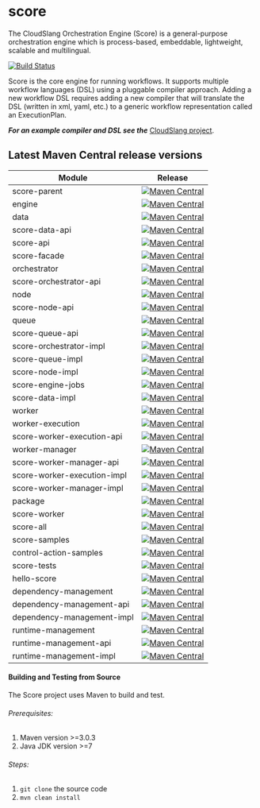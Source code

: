 score 
=====

The CloudSlang Orchestration Engine (Score) is a general-purpose orchestration engine which is process-based, embeddable, lightweight, scalable and multilingual.

[![Build Status](https://travis-ci.org/CloudSlang/score.svg?branch=master)](https://travis-ci.org/CloudSlang/score)


Score is the core engine for running workflows. It supports multiple workflow  languages (DSL) using a pluggable compiler approach. Adding a new workflow DSL requires adding a new compiler that will translate the DSL (written in xml, yaml, etc.) to a generic workflow representation called an ExecutionPlan.

***For an example compiler and DSL see the*** [CloudSlang project](https://github.com/cloudslang/cloud-slang).


Latest Maven Central release versions
-------------------------------------

| Module | Release |
| ----- | ----- |
| score-parent | [![Maven Central](https://maven-badges.herokuapp.com/maven-central/io.cloudslang/score-parent/badge.svg)](https://maven-badges.herokuapp.com/maven-central/io.cloudslang/score-parent)
| engine | [![Maven Central](https://maven-badges.herokuapp.com/maven-central/io.cloudslang/engine/badge.svg)](https://maven-badges.herokuapp.com/maven-central/io.cloudslang/engine)
| data | [![Maven Central](https://maven-badges.herokuapp.com/maven-central/io.cloudslang/data/badge.svg)](https://maven-badges.herokuapp.com/maven-central/io.cloudslang/data)
| score-data-api | [![Maven Central](https://maven-badges.herokuapp.com/maven-central/io.cloudslang/score-data-api/badge.svg)](https://maven-badges.herokuapp.com/maven-central/io.cloudslang/score-data-api)
| score-api | [![Maven Central](https://maven-badges.herokuapp.com/maven-central/io.cloudslang/score-api/badge.svg)](https://maven-badges.herokuapp.com/maven-central/io.cloudslang/score-api)
| score-facade | [![Maven Central](https://maven-badges.herokuapp.com/maven-central/io.cloudslang/score-facade/badge.svg)](https://maven-badges.herokuapp.com/maven-central/io.cloudslang/score-facade)
| orchestrator | [![Maven Central](https://maven-badges.herokuapp.com/maven-central/io.cloudslang/orchestrator/badge.svg)](https://maven-badges.herokuapp.com/maven-central/io.cloudslang/orchestrator)
| score-orchestrator-api | [![Maven Central](https://maven-badges.herokuapp.com/maven-central/io.cloudslang/score-orchestrator-api/badge.svg)](https://maven-badges.herokuapp.com/maven-central/io.cloudslang/score-orchestrator-api)
| node | [![Maven Central](https://maven-badges.herokuapp.com/maven-central/io.cloudslang/node/badge.svg)](https://maven-badges.herokuapp.com/maven-central/io.cloudslang/node)
| score-node-api | [![Maven Central](https://maven-badges.herokuapp.com/maven-central/io.cloudslang/score-node-api/badge.svg)](https://maven-badges.herokuapp.com/maven-central/io.cloudslang/score-node-api)
| queue |  [![Maven Central](https://maven-badges.herokuapp.com/maven-central/io.cloudslang/queue/badge.svg)](https://maven-badges.herokuapp.com/maven-central/io.cloudslang/queue)
| score-queue-api | [![Maven Central](https://maven-badges.herokuapp.com/maven-central/io.cloudslang/score-queue-api/badge.svg)](https://maven-badges.herokuapp.com/maven-central/io.cloudslang/score-queue-api)
| score-orchestrator-impl | [![Maven Central](https://maven-badges.herokuapp.com/maven-central/io.cloudslang/score-orchestrator-impl/badge.svg)](https://maven-badges.herokuapp.com/maven-central/io.cloudslang/score-orchestrator-impl)
| score-queue-impl | [![Maven Central](https://maven-badges.herokuapp.com/maven-central/io.cloudslang/score-queue-impl/badge.svg)](https://maven-badges.herokuapp.com/maven-central/io.cloudslang/score-queue-impl)
| score-node-impl | [![Maven Central](https://maven-badges.herokuapp.com/maven-central/io.cloudslang/score-node-impl/badge.svg)](https://maven-badges.herokuapp.com/maven-central/io.cloudslang/score-node-impl)
| score-engine-jobs | [![Maven Central](https://maven-badges.herokuapp.com/maven-central/io.cloudslang/score-engine-jobs/badge.svg)](https://maven-badges.herokuapp.com/maven-central/io.cloudslang/score-engine-jobs)
| score-data-impl | [![Maven Central](https://maven-badges.herokuapp.com/maven-central/io.cloudslang/score-data-impl/badge.svg)](https://maven-badges.herokuapp.com/maven-central/io.cloudslang/score-data-impl)
| worker | [![Maven Central](https://maven-badges.herokuapp.com/maven-central/io.cloudslang/worker/badge.svg)](https://maven-badges.herokuapp.com/maven-central/io.cloudslang/worker)
| worker-execution | [![Maven Central](https://maven-badges.herokuapp.com/maven-central/io.cloudslang/worker-execution/badge.svg)](https://maven-badges.herokuapp.com/maven-central/io.cloudslang/worker-execution)
| score-worker-execution-api | [![Maven Central](https://maven-badges.herokuapp.com/maven-central/io.cloudslang/score-worker-execution-api/badge.svg)](https://maven-badges.herokuapp.com/maven-central/io.cloudslang/score-worker-execution-api)
| worker-manager | [![Maven Central](https://maven-badges.herokuapp.com/maven-central/io.cloudslang/worker-manager/badge.svg)](https://maven-badges.herokuapp.com/maven-central/io.cloudslang/worker-manager)
| score-worker-manager-api | [![Maven Central](https://maven-badges.herokuapp.com/maven-central/io.cloudslang/score-worker-manager-api/badge.svg)](https://maven-badges.herokuapp.com/maven-central/io.cloudslang/score-worker-manager-api)
| score-worker-execution-impl | [![Maven Central](https://maven-badges.herokuapp.com/maven-central/io.cloudslang/score-worker-execution-impl/badge.svg)](https://maven-badges.herokuapp.com/maven-central/io.cloudslang/score-worker-execution-impl)
| score-worker-manager-impl | [![Maven Central](https://maven-badges.herokuapp.com/maven-central/io.cloudslang.content/cs-xml/badge.svg)](https://maven-badges.herokuapp.com/maven-central/io.cloudslang.content/cs-xml)
| package | [![Maven Central](https://maven-badges.herokuapp.com/maven-central/io.cloudslang/package/badge.svg)](https://maven-badges.herokuapp.com/maven-central/io.cloudslang/package)
| score-worker | [![Maven Central](https://maven-badges.herokuapp.com/maven-central/io.cloudslang/score-worker/badge.svg)](https://maven-badges.herokuapp.com/maven-central/io.cloudslang/score-worker)
| score-all | [![Maven Central](https://maven-badges.herokuapp.com/maven-central/io.cloudslang/score-all/badge.svg)](https://maven-badges.herokuapp.com/maven-central/io.cloudslang/score-all)
| score-samples | [![Maven Central](https://maven-badges.herokuapp.com/maven-central/io.cloudslang/score-samples/badge.svg)](https://maven-badges.herokuapp.com/maven-central/io.cloudslang/score-samples)
| control-action-samples | [![Maven Central](https://maven-badges.herokuapp.com/maven-central/io.cloudslang/control-action-samples/badge.svg)](https://maven-badges.herokuapp.com/maven-central/io.cloudslang/control-action-samples)
| score-tests | [![Maven Central](https://maven-badges.herokuapp.com/maven-central/io.cloudslang/score-tests/badge.svg)](https://maven-badges.herokuapp.com/maven-central/io.cloudslang/score-tests)
| hello-score | [![Maven Central](https://maven-badges.herokuapp.com/maven-central/io.cloudslang/hello-score/badge.svg)](https://maven-badges.herokuapp.com/maven-central/io.cloudslang/hello-score)
| dependency-management | [![Maven Central](https://maven-badges.herokuapp.com/maven-central/io.cloudslang/dependency-management/badge.svg)](https://maven-badges.herokuapp.com/maven-central/io.cloudslang/dependency-management)
| dependency-management-api | [![Maven Central](https://maven-badges.herokuapp.com/maven-central/io.cloudslang/dependency-management-api/badge.svg)](https://maven-badges.herokuapp.com/maven-central/io.cloudslang/dependency-management-api)
| dependency-management-impl | [![Maven Central](https://maven-badges.herokuapp.com/maven-central/io.cloudslang/dependency-management-impl/badge.svg)](https://maven-badges.herokuapp.com/maven-central/io.cloudslang/dependency-management-impl)
| runtime-management | [![Maven Central](https://maven-badges.herokuapp.com/maven-central/io.cloudslang/runtime-management/badge.svg)](https://maven-badges.herokuapp.com/maven-central/io.cloudslang/runtime-management)
| runtime-management-api | [![Maven Central](https://maven-badges.herokuapp.com/maven-central/io.cloudslang/runtime-management-api/badge.svg)](https://maven-badges.herokuapp.com/maven-central/io.cloudslang/runtime-management-api)
| runtime-management-impl | [![Maven Central](https://maven-badges.herokuapp.com/maven-central/io.cloudslang/runtime-management-impl/badge.svg)](https://maven-badges.herokuapp.com/maven-central/io.cloudslang/runtime-management-impl)


#### Building and Testing from Source

The Score project uses Maven to build and test.

###### Prerequisites:

1. Maven version >=3.0.3
2. Java JDK version >=7

###### Steps:

1. ```git clone``` the source code
2. ```mvn clean install```
